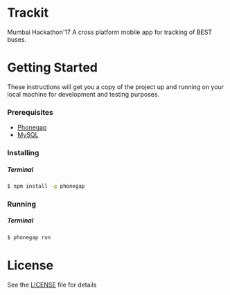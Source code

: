 # Trackit

Mumbai Hackathon'17
A cross platform mobile app for tracking of BEST buses. 

# Getting Started

These instructions will get you a copy of the project up and running on your local machine for development and testing purposes.

### Prerequisites
* [Phonegap](http://phonegap.com)
* [MySQL](https://www.mysql.com/)

### Installing
##### Terminal
```bash
$ npm install -g phonegap
```
### Running
##### Terminal
```bash
$ phonegap run
```

# License
See the [LICENSE](LICENSE) file for details
